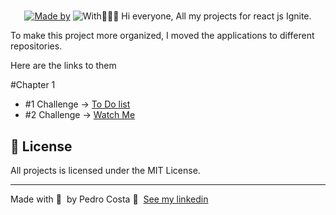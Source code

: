 <h1 align="center">
	
</h1>

<p align="center">
	<a href="https://www.linkedin.com/in/pehcst/" target="_blank" rel="noopener noreferrer"><img alt="Made by" src="https://img.shields.io/badge/made%20by-Pedro%20Costa-%581845"></a>
	<img alt="With" src="https://img.shields.io/badge/and-Rocketseat-664BB1>
</p>

## 👨🏻‍💻 Hi everyone, All my projects for react js Ignite.

To make this project more organized, I moved the applications to different repositories.

Here are the links to them

#Chapter 1
- #1 Challenge -> [To Do list](https://github.com/pehcst/task-list)
- #2 Challenge -> [Watch Me](https://github.com/pehcst/watchMe)


## 📝 License

All projects is licensed under the MIT License.

---

Made with 💜 &nbsp;by Pedro Costa 👋 &nbsp;[See my linkedin](https://www.linkedin.com/in/pehcst/)
